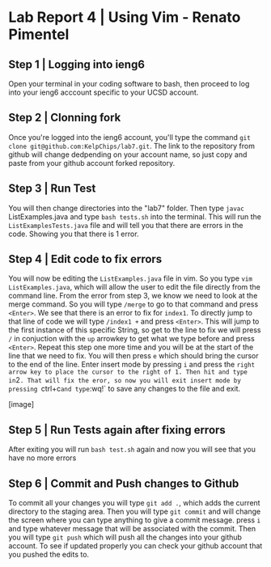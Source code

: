 # Lab Report 4 | Using Vim - Renato Pimentel
## Step 1 | Logging into ieng6

Open your terminal in your coding software to bash, then proceed to log into your ieng6 acccount specific to your UCSD account.

## Step 2 | Clonning fork

Once you're logged into the ieng6 account, you'll type the command `git clone git@github.com:KelpChips/lab7.git`. The link to the repository from github will change dedpending on your account name, so just copy and paste from your github account forked repository.

## Step 3 | Run Test 

You will then change directories into the "lab7" folder. Then type `javac` ListExamples.java and type `bash tests.sh` into the terminal. This will run the `ListExamplesTests.java` file and will tell you that there are errors in the code. Showing you that there is 1 error. 

## Step 4 | Edit code to fix errors

You will now be editing the `ListExamples.java` file in vim. So you type `vim ListExamples.java`, which will allow the user to edit the file directly from the command line. From the error from step 3, we know we need to look at the merge command. So you will type `/merge` to go to that command and press `<Enter>`. We see that there is an error to fix for `index1`. To directly jump to that line of code we will type `/index1 +` and press `<Enter>`. This will jump to the first instance of this specific String, so get to the line to fix we will press `/` in conjuction with the `up` arrowkey to get what we type before and press `<Enter>`. Repeat this step one more time and you will be at the start of the line that we need to fix. You will then press `e` which should bring the cursor to the end of the line. Enter insert mode by pressing `i` and press the `right arrow key to place the cursor to the right of 1. Then hit `<backspace>` and type in `2`. That will fix the eror, so now you will exit insert mode by pressing `ctrl+c` and type `:wq!` to save any changes to the file and exit.

[image]

## Step 5 | Run Tests again after fixing errors
  
After exiting you will run `bash test.sh` again and now you will see that you have no more errors
  
## Step 6 | Commit and Push changes to Github
  
To commit all your changes you will type `git add .`, which adds the current directory to the staging area. Then you will type `git commit` and will change the screen where you can type anything to give a commit message. press `i` and type whatever message that will be associated with the commit. Then you will type `git push` which will push all the changes into your github account. To see if updated properly you can check your github account that you pushed the edits to.
